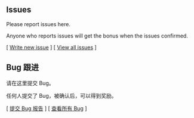 ## Issues

Please report issues here.

Anyone who reports issues will get the bonus when the issues confirmed.

[ [Write new issue](https://github.com/fox-one/Issues/issues/new) ]
[ [View all issues](https://github.com/fox-one/Issues/issues) ]



## Bug 跟进

请在这里提交 Bug。

任何人提交了 Bug，被确认后，可以得到奖励。

[ [提交 Bug 报告](https://github.com/fox-one/Issues/issues/new) ]
[ [查看所有 Bug](https://github.com/fox-one/Issues/issues) ]

